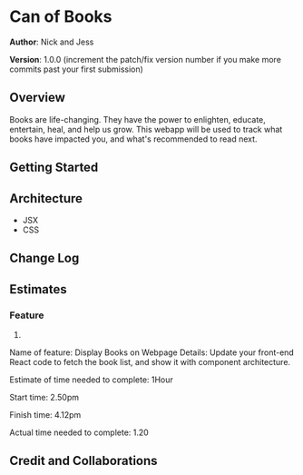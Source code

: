 # Can of Books

**Author**: Nick and Jess

**Version**: 1.0.0 (increment the patch/fix version number if you make more commits past your first submission)

## Overview
<!-- Provide a high level overview of what this application is and why you are building it, beyond the fact that it's an assignment for this class. (i.e. What's your problem domain?) -->
Books are life-changing. They have the power to enlighten, educate, entertain, heal, and help us grow. This webapp will be used to track what books have impacted you, and what's recommended to read next.


## Getting Started
<!-- What are the steps that a user must take in order to build this app on their own machine and get it running? -->

## Architecture
<!-- Provide a detailed description of the application design. What technologies (languages, libraries, etc) you're using, and any other relevant design information. -->
- JSX
- CSS

## Change Log
<!-- Use this area to document the iterative changes made to your application as each feature is successfully implemented. Use time stamps. Here's an example:

01-01-2001 4:59pm - Application now has a fully-functional express server, with a GET route for the location resource. -->

## Estimates
<!-- See below -->
### Feature
1. 
Name of feature: Display Books on Webpage
Details: Update your front-end React code to fetch the book list, and show it with component architecture.

Estimate of time needed to complete: 1Hour

Start time: 2.50pm

Finish time: 4.12pm

Actual time needed to complete: 1.20

## Credit and Collaborations
<!-- Give credit (and a link) to other people or resources that helped you build this application. -->

